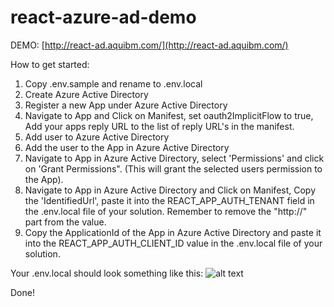 # react-azure-ad-demo

DEMO: [http://react-ad.aquibm.com/](http://react-ad.aquibm.com/)

How to get started:

1. Copy .env.sample and rename to .env.local
1. Create Azure Active Directory
1. Register a new App under Azure Active Directory
1. Navigate to App and Click on Manifest, set oauth2ImplicitFlow to true, Add your apps reply URL to the list of reply URL's in the manifest.
1. Add user to Azure Active Directory
1. Add the user to the App in Azure Active Directory
1. Navigate to App in Azure Active Directory, select 'Permissions' and click on 'Grant Permissions". (This will grant the selected users permission to the App).
1. Navigate to App in Azure Active Directory and Click on Manifest, Copy the 'IdentifiedUrl', paste it into the REACT_APP_AUTH_TENANT field in the .env.local file of your solution. Remember to remove the "http://" part from the value.
1. Copy the ApplicationId of the App in Azure Active Directory and paste it into the REACT_APP_AUTH_CLIENT_ID value in the .env.local file of your solution.

Your .env.local should look something like this:
![alt text](https://image.ibb.co/e4CVz5/80BD9A62.png)

Done!

